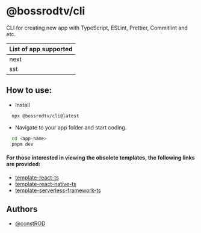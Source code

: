 # @bossrodtv/cli

CLI for creating new app with TypeScript, ESLint, Prettier, Commitlint and etc.

| List of app supported |
| :-------------------- |
| next                  |
| sst                   |

## How to use:

- Install

```bash
  npx @bossrodtv/cli@latest
```

- Navigate to your app folder and start coding.

```bash
  cd <app-name>
  pnpm dev
```

#### For those interested in viewing the obsolete templates, the following links are provided:

- [template-react-ts](https://www.github.com/constROD/template-react-ts)
- [template-react-native-ts](https://www.github.com/constROD/template-react-native-ts)
- [template-serverless-framework-ts](https://www.github.com/constROD/template-serverless-framework-ts)

## Authors

- [@constROD](https://www.github.com/constROD)

